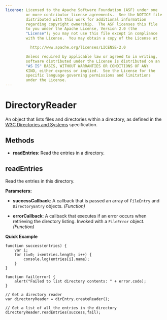 ```yaml
---
license: Licensed to the Apache Software Foundation (ASF) under one
         or more contributor license agreements.  See the NOTICE file
         distributed with this work for additional information
         regarding copyright ownership.  The ASF licenses this file
         to you under the Apache License, Version 2.0 (the
         "License"); you may not use this file except in compliance
         with the License.  You may obtain a copy of the License at

           http://www.apache.org/licenses/LICENSE-2.0

         Unless required by applicable law or agreed to in writing,
         software distributed under the License is distributed on an
         "AS IS" BASIS, WITHOUT WARRANTIES OR CONDITIONS OF ANY
         KIND, either express or implied.  See the License for the
         specific language governing permissions and limitations
         under the License.
---
```


# DirectoryReader

An object that lists files and directories within a directory, as
defined in the
[W3C Directories and Systems](http://www.w3.org/TR/file-system-api/)
specification.

## Methods

- __readEntries__: Read the entries in a directory.

## readEntries

Read the entries in this directory.

__Parameters:__

- __successCallback__: A callback that is passed an array of `FileEntry` and `DirectoryEntry` objects. _(Function)_

- __errorCallback__: A callback that executes if an error occurs when retrieving the directory listing. Invoked with a `FileError` object. _(Function)_

__Quick Example__

    function success(entries) {
        var i;
        for (i=0; i<entries.length; i++) {
            console.log(entries[i].name);
        }
    }

    function fail(error) {
        alert("Failed to list directory contents: " + error.code);
    }

    // Get a directory reader
    var directoryReader = dirEntry.createReader();

    // Get a list of all the entries in the directory
    directoryReader.readEntries(success,fail);
